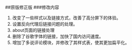 ##原版修正版
###修改内容

1. 改变了一些样式以及链接方式，改善了高分屏下的体验。
2. 设置反向代理后链接问题的处理。
3. about页面的链接处理
4. 删除了谷歌字体的链接，加快了国内访问速度。
5. 增加了多说评论模块，并修改了其样式表，使其更加扁平化。